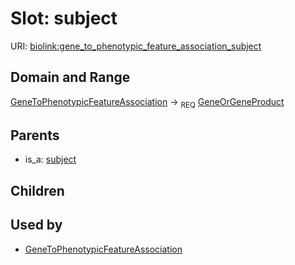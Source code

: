 # Slot: subject




URI: [biolink:gene_to_phenotypic_feature_association_subject](https://w3id.org/biolink/vocab/gene_to_phenotypic_feature_association_subject)
## Domain and Range

[GeneToPhenotypicFeatureAssociation](GeneToPhenotypicFeatureAssociation.md) ->  <sub>REQ</sub> [GeneOrGeneProduct](GeneOrGeneProduct.md)
## Parents

 *  is_a: [subject](subject.md)
## Children

## Used by

 * [GeneToPhenotypicFeatureAssociation](GeneToPhenotypicFeatureAssociation.md)

